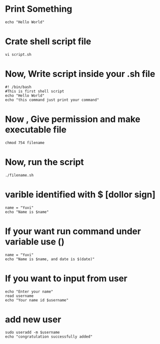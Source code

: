 # Print Something 
```
echo "Hello World"
```
# Crate shell script file 
```
vi script.sh
```
# Now, Write script inside your .sh file 

```
#! /bin/bash
#This is first shell script 
echo "Hello World"
echo "this command just print your command"
```
# Now , Give permission and make executable file 
```
chmod 754 filename
```
# Now, run the script 
```
./filename.sh
```

# varible identified with $ [dollor sign]
```
name = "Yuvi"
echo "Name is $name"

```
# If your want run command under variable use ()
```
name = "Yuvi"
echo "Name is $name, and date is $(date)"
```
# If you want to input from user 
```
echo "Enter your name"
read username
echo "Your name id $username"

``` 

# add new user 
```
sudo useradd -m $username
echo "congratulation successfully added"
```
